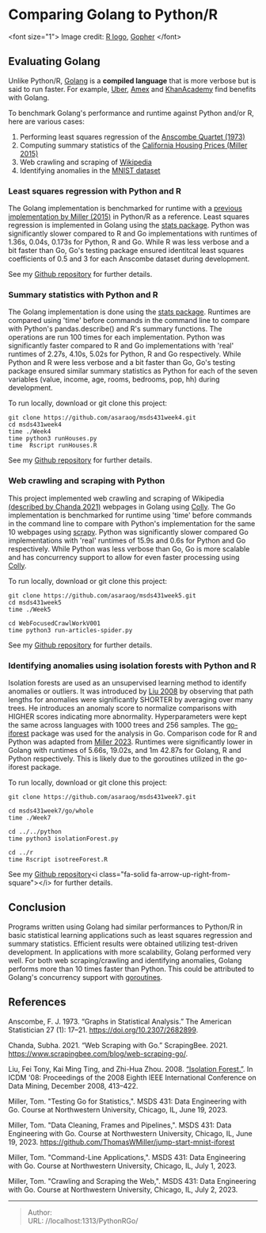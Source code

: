 # Comparing Golang to Python/R

&lt;font size=&#34;1&#34;&gt; Image credit: [R logo](https://www.r-project.org/logo/), [Gopher](https://go.dev/doc/gopher/README) &lt;/font&gt;

## Evaluating Golang

Unlike Python/R, [Golang](https://go.dev/) is a **compiled language** that is more verbose but is said to run faster. For example, [Uber](https://github.com/uber-go/guide), [Amex](https://go.dev/solutions/americanexpress) and [KhanAcademy](https://blog.khanacademy.org/half-a-million-lines-of-go/) find benefits with Golang. 

To benchmark Golang&#39;s performance and runtime against Python and/or R, here are various cases:

1. Performing least squares regression of the [Anscombe Quartet (1973)](https://www.sjsu.edu/faculty/gerstman/StatPrimer/anscombe1973.pdf)
2. Computing summary statistics of the [California Housing Prices (Miller 2015)](https://github.com/mtpa/mtpa/tree/master/MTPA_Chapter_10)
3. Web crawling and scraping of [Wikipedia](https://en.wikipedia.org/)
4. Identifying anomalies in the [MNIST dataset](http://yann.lecun.com/exdb/mnist/)

### Least squares regression with Python and R
The Golang implementation is benchmarked for runtime with a [previous implementation by Miller (2015)](https://github.com/mtpa/mtpa/tree/master/MTPA_Chapter_1) in Python/R as a reference. Least squares regression is implemented in Golang using the [stats package](https://github.com/montanaflynn/stats). Python was significantly slower compared to R and Go implementations with runtimes of 1.36s, 0.04s, 0.173s for Python, R and Go. While R was less verbose and a bit faster than Go, Go&#39;s testing package ensured identitcal least squares coefficients of 0.5 and 3 for each Anscombe dataset during development.

See my [Github repository](https://github.com/asaraog/msds431week2) for further details.

### Summary statistics with Python and R

The Golang implementation is done using the [stats package](https://github.com/montanaflynn/stats). Runtimes are compared using &#39;time&#39; before commands in the command line to compare with Python&#39;s pandas.describe() and R&#39;s summary functions. The operations are run 100 times for each implementation. Python was significantly faster compared to R and Go implementations with &#39;real&#39; runtimes of 2.27s, 4.10s, 5.02s for Python, R and Go respectively. While Python and R were less verbose and a bit faster than Go, Go&#39;s testing package ensured similar summary statistics as Python for each of the seven variables (value, income, age, rooms, bedrooms, pop, hh) during development.

To run locally, download or git clone this project:
```
git clone https://github.com/asaraog/msds431week4.git
cd msds431week4
time ./Week4
time python3 runHouses.py 
time  Rscript runHouses.R
```

See my [Github repository](https://github.com/asaraog/msds431week4) for further details.

### Web crawling and scraping with Python
This project implemented web crawling and scraping of Wikipedia [(described by Chanda 2021)](https://www.scrapingbee.com/blog/web-scraping-go/#building-a-basic-scraper) webpages in Golang using [Colly](https://go-colly.org/). The Go implementation is benchmarked for runtime using &#39;time&#39; before commands in the command line to compare with Python&#39;s implementation for the same 10 webpages using [scrapy](https://github.com/scrapy/scrapy). Python was significantly slower compared Go implementations with &#39;real&#39; runtimes of 15.9s and 0.6s for Python and Go respectively. While Python was less verbose than Go, Go is more scalable and has concurrency support to allow for even faster processing using [Colly](https://go-colly.org/docs/examples/parallel/).

To run locally, download or git clone this project:
```
git clone https://github.com/asaraog/msds431week5.git
cd msds431week5
time ./Week5

cd WebFocusedCrawlWorkV001
time python3 run-articles-spider.py
```

See my [Github repository](https://github.com/asaraog/msds431week5) for further details.

### Identifying anomalies using isolation forests with Python and R

Isolation forests are used as an unsupervised learning method to identify anomalies or outliers. It was introduced by [Liu 2008](https://cs.nju.edu.cn/zhouzh/zhouzh.files/publication/icdm08b.pdf) by observing that path lengths for anomalies were significantly SHORTER by averaging over many trees. He introduces an anomaly score to normalize comparisons with HIGHER scores indicating more abnormality. Hyperparameters were kept the same across languages with 1000 trees and 256 samples. The [go-iforest](https://github.com/e-XpertSolutions/go-iforest) package was used for the analysis in Go. Comparison code for R and Python was adapted from [Miller 2023](https://github.com/ThomasWMiller/jump-start-mnist-iforest).
Runtimes were significantly lower in Golang with runtimes of 5.66s, 19.02s, and 1m 42.87s for Golang, R and Python respectively. This is likely due to the goroutines utilized in the go-iforest package.

To run locally, download or git clone this project:
```
git clone https://github.com/asaraog/msds431week7.git

cd msds431week7/go/whole
time ./Week7

cd ../../python
time python3 isolationForest.py

cd ../r
time Rscript isotreeForest.R
```

See my [Github repository](https://github.com/asaraog/msds431week7)&lt;i class=&#34;fa-solid fa-arrow-up-right-from-square&#34;&gt;&lt;/i&gt; for further details.

## Conclusion

Programs written using Golang had similar performances to Python/R in basic statistical learning applications such as least squares regression and summary statistics. Efficient results were obtained utilizing test-driven development. In applications with more scalability, Golang performed very well. For both web scraping/crawling and identifying anomalies, Golang performs more than 10 times faster than Python. This could be attributed to Golang&#39;s concurrency support with [goroutines](/Goroutines).

## References

Anscombe, F. J. 1973. “Graphs in Statistical Analysis.” The American Statistician 27 (1): 17–21. https://doi.org/10.2307/2682899.

Chanda, Subha. 2021. “Web Scraping with Go.” ScrapingBee. 2021. https://www.scrapingbee.com/blog/web-scraping-go/. 

Liu, Fei Tony, Kai Ming Ting, and Zhi-Hua Zhou. 2008. [“Isolation Forest.”](https://cs.nju.edu.cn/zhouzh/zhouzh.files/publication/icdm08b.pdf). In ICDM &#39;08: Proceedings of the 2008 Eighth IEEE International Conference on Data Mining, December 2008, 413–422.

Miller, Tom. &#34;Testing Go for Statistics,&#34;. MSDS 431: Data Engineering with Go. Course at Northwestern University, Chicago, IL, June 19, 2023.

Miller, Tom. &#34;Data Cleaning, Frames and Pipelines,&#34;. MSDS 431: Data Engineering with Go. Course at Northwestern University, Chicago, IL, June 19, 2023. https://github.com/ThomasWMiller/jump-start-mnist-iforest

Miller, Tom. &#34;Command-Line Applications,&#34;. MSDS 431: Data Engineering with Go. Course at Northwestern University, Chicago, IL, July 1, 2023.

Miller, Tom. &#34;Crawling and Scraping the Web,&#34;. MSDS 431: Data Engineering with Go. Course at Northwestern University, Chicago, IL, July 2, 2023.




---

> Author:   
> URL: //localhost:1313/PythonRGo/  

